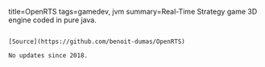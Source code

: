 title=OpenRTS
tags=gamedev, jvm
summary=Real-Time Strategy game 3D engine coded in pure java.
~~~~~~

[Source](https://github.com/benoit-dumas/OpenRTS)

No updates since 2018.
